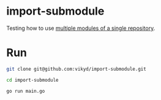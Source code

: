 # import-submodule

Testing how to use [multiple modules of a single repository](https://github.com/vikyd/submodule01).

# Run

```sh
git clone git@github.com:vikyd/import-submodule.git

cd import-submodule

go run main.go
```

